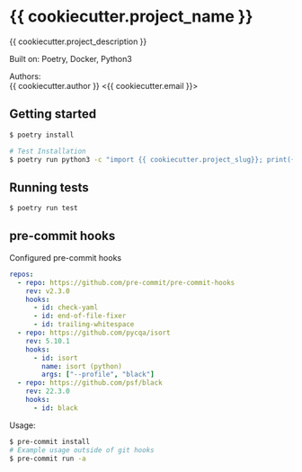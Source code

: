 # {{ cookiecutter.project_name }}

{{ cookiecutter.project_description }}

Built on: Poetry, Docker, Python3

Authors: <br>
{{ cookiecutter.author }} <{{ cookiecutter.email }}>

## Getting started

```bash
$ poetry install

# Test Installation
$ poetry run python3 -c "import {{ cookiecutter.project_slug}}; print({{cookiecutter.project_slug}})"
```

## Running tests

```bash
$ poetry run test
```

## pre-commit hooks

Configured pre-commit hooks

```yaml
repos:
  - repo: https://github.com/pre-commit/pre-commit-hooks
    rev: v2.3.0
    hooks:
      - id: check-yaml
      - id: end-of-file-fixer
      - id: trailing-whitespace
  - repo: https://github.com/pycqa/isort
    rev: 5.10.1
    hooks:
      - id: isort
        name: isort (python)
        args: ["--profile", "black"]
  - repo: https://github.com/psf/black
    rev: 22.3.0
    hooks:
      - id: black
```

Usage:

```bash
$ pre-commit install
# Example usage outside of git hooks
$ pre-commit run -a
```
